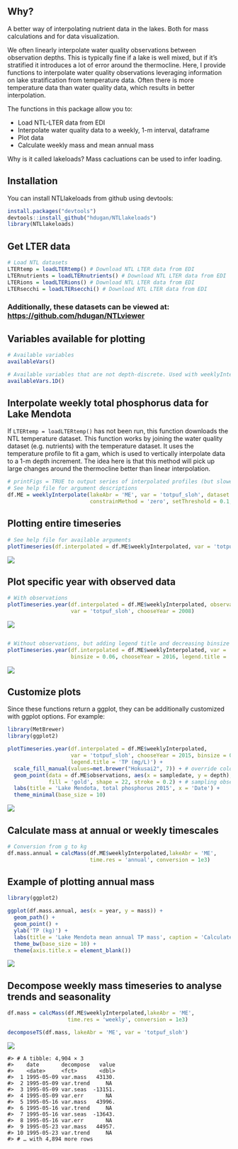 
<!-- README.md is generated from README.Rmd. Please edit that file -->

## Why?

A better way of interpolating nutrient data in the lakes. Both for mass
calculations and for data visualization.

We often linearly interpolate water quality observations between
observation depths. This is typically fine if a lake is well mixed, but
if it’s stratified it introduces a lot of error around the thermocline.
Here, I provide functions to interpolate water quality observations
leveraging information on lake stratification from temperature data.
Often there is more temperature data than water quality data, which
results in better interpolation.

The functions in this package allow you to:

- Load NTL-LTER data from EDI
- Interpolate water quality data to a weekly, 1-m interval, dataframe
- Plot data
- Calculate weekly mass and mean annual mass

Why is it called lakeloads? Mass cacluations can be used to infer
loading.

## Installation

You can install NTLlakeloads from github using devtools:

``` r
install.packages("devtools")
devtools::install_github("hdugan/NTLlakeloads")
library(NTLlakeloads)
```

## Get LTER data

``` r
# Load NTL datasets
LTERtemp = loadLTERtemp() # Download NTL LTER data from EDI
LTERnutrients = loadLTERnutrients() # Download NTL LTER data from EDI
LTERions = loadLTERions() # Download NTL LTER data from EDI
LTERsecchi = loadLTERsecchi() # Download NTL LTER data from EDI
```

### Additionally, these datasets can be viewed at: <https://github.com/hdugan/NTLviewer>

## Variables available for plotting

``` r
# Available variables
availableVars()

# Available variables that are not depth-discrete. Used with weeklyInterpolate.1D.
availableVars.1D()
```

## Interpolate weekly total phosphorus data for Lake Mendota

If `LTERtemp = loadLTERtemp()` has not been run, this function downloads
the NTL temperature dataset. This function works by joining the water
quality dataset (e.g. nutrients) with the temperature dataset. It uses
the temperature profile to fit a gam, which is used to vertically
interpolate data to a 1-m depth increment. The idea here is that this
method will pick up large changes around the thermocline better than
linear interpolation.

``` r
# printFigs = TRUE to output series of interpolated profiles (but slower)
# See help file for argument descriptions
df.ME = weeklyInterpolate(lakeAbr = 'ME', var = 'totpuf_sloh', dataset = LTERnutrients, maxdepth = 24, 
                          constrainMethod = 'zero', setThreshold = 0.1, printFigs = F)
```

## Plotting entire timeseries

``` r
# See help file for available arguments
plotTimeseries(df.interpolated = df.ME$weeklyInterpolated, var = 'totpuf_sloh')
```

![](man/figures/README-unnamed-chunk-4-1.png)<!-- -->

## Plot specific year with observed data

``` r
# With observations
plotTimeseries.year(df.interpolated = df.ME$weeklyInterpolated, observations = df.ME$observations,  
                    var = 'totpuf_sloh', chooseYear = 2008)
```

![](man/figures/README-unnamed-chunk-5-1.png)<!-- -->

``` r

# Without observations, but adding legend title and decreasing binsize 
plotTimeseries.year(df.interpolated = df.ME$weeklyInterpolated, var = 'totpuf_sloh', 
                    binsize = 0.06, chooseYear = 2016, legend.title = 'TP (mg/L)')
```

![](man/figures/README-unnamed-chunk-5-2.png)<!-- -->

## Customize plots

Since these functions return a ggplot, they can be additionally
customized with ggplot options. For example:

``` r
library(MetBrewer)
library(ggplot2)

plotTimeseries.year(df.interpolated = df.ME$weeklyInterpolated,
                    var = 'totpuf_sloh', chooseYear = 2015, binsize = 0.1, 
                    legend.title = 'TP (mg/L)') +
  scale_fill_manual(values=met.brewer("Hokusai2", 7)) + # override color default
  geom_point(data = df.ME$observations, aes(x = sampledate, y = depth), size = 1, 
             fill = 'gold', shape = 22, stroke = 0.2) + # sampling observations
  labs(title = 'Lake Mendota, total phosphorus 2015', x = 'Date') +
  theme_minimal(base_size = 10)
```

![](man/figures/README-unnamed-chunk-6-1.png)<!-- -->

## Calculate mass at annual or weekly timescales

``` r
# Conversion from g to kg
df.mass.annual = calcMass(df.ME$weeklyInterpolated,lakeAbr = 'ME', 
                          time.res = 'annual', conversion = 1e3)
```

## Example of plotting annual mass

``` r
library(ggplot2)

ggplot(df.mass.annual, aes(x = year, y = mass)) +
  geom_path() +
  geom_point() +
  ylab('TP (kg)') +
  labs(title = 'Lake Mendota mean annual TP mass', caption = 'Calculated from NTLlakeloads') +  
  theme_bw(base_size = 10) +
  theme(axis.title.x = element_blank())
```

![](man/figures/README-unnamed-chunk-8-1.png)<!-- -->

## Decompose weekly mass timeseries to analyse trends and seasonality

``` r
df.mass = calcMass(df.ME$weeklyInterpolated,lakeAbr = 'ME', 
                   time.res = 'weekly', conversion = 1e3)

decomposeTS(df.mass, lakeAbr = 'ME', var = 'totpuf_sloh')
```

![](man/figures/README-unnamed-chunk-9-1.png)<!-- -->

    #> # A tibble: 4,904 × 3
    #>    date       decompose   value
    #>    <date>     <fct>       <dbl>
    #>  1 1995-05-09 var.mass   43130.
    #>  2 1995-05-09 var.trend     NA 
    #>  3 1995-05-09 var.seas  -13151.
    #>  4 1995-05-09 var.err       NA 
    #>  5 1995-05-16 var.mass   43996.
    #>  6 1995-05-16 var.trend     NA 
    #>  7 1995-05-16 var.seas  -13643.
    #>  8 1995-05-16 var.err       NA 
    #>  9 1995-05-23 var.mass   44957.
    #> 10 1995-05-23 var.trend     NA 
    #> # … with 4,894 more rows
